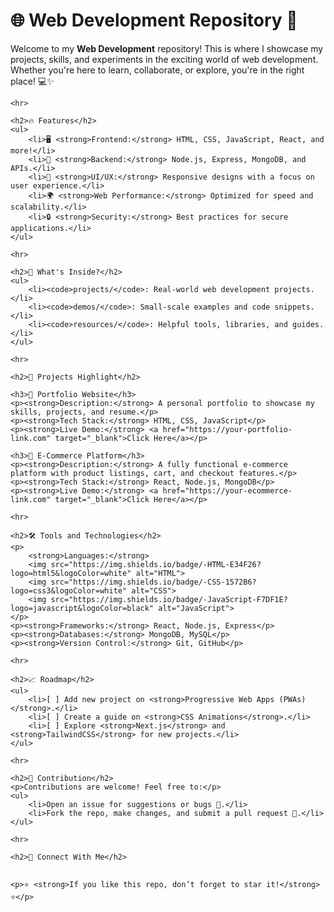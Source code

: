 <h1>🌐 Web Development Repository 🚀</h1>
    <p>Welcome to my <strong>Web Development</strong> repository! This is where I showcase my projects, skills, and experiments in the exciting world of web development. Whether you're here to learn, collaborate, or explore, you're in the right place! 💻✨</p>

    <hr>

    <h2>🔥 Features</h2>
    <ul>
        <li>🖥️ <strong>Frontend:</strong> HTML, CSS, JavaScript, React, and more!</li>
        <li>💾 <strong>Backend:</strong> Node.js, Express, MongoDB, and APIs.</li>
        <li>🎨 <strong>UI/UX:</strong> Responsive designs with a focus on user experience.</li>
        <li>🌍 <strong>Web Performance:</strong> Optimized for speed and scalability.</li>
        <li>🔒 <strong>Security:</strong> Best practices for secure applications.</li>
    </ul>

    <hr>

    <h2>📂 What's Inside?</h2>
    <ul>
        <li><code>projects/</code>: Real-world web development projects.</li>
        <li><code>demos/</code>: Small-scale examples and code snippets.</li>
        <li><code>resources/</code>: Helpful tools, libraries, and guides.</li>
    </ul>

    <hr>

    <h2>🚀 Projects Highlight</h2>

    <h3>🏡 Portfolio Website</h3>
    <p><strong>Description:</strong> A personal portfolio to showcase my skills, projects, and resume.</p>
    <p><strong>Tech Stack:</strong> HTML, CSS, JavaScript</p>
    <p><strong>Live Demo:</strong> <a href="https://your-portfolio-link.com" target="_blank">Click Here</a></p>

    <h3>🛒 E-Commerce Platform</h3>
    <p><strong>Description:</strong> A fully functional e-commerce platform with product listings, cart, and checkout features.</p>
    <p><strong>Tech Stack:</strong> React, Node.js, MongoDB</p>
    <p><strong>Live Demo:</strong> <a href="https://your-ecommerce-link.com" target="_blank">Click Here</a></p>

    <hr>

    <h2>🛠️ Tools and Technologies</h2>
    <p>
        <strong>Languages:</strong> 
        <img src="https://img.shields.io/badge/-HTML-E34F26?logo=html5&logoColor=white" alt="HTML">
        <img src="https://img.shields.io/badge/-CSS-1572B6?logo=css3&logoColor=white" alt="CSS">
        <img src="https://img.shields.io/badge/-JavaScript-F7DF1E?logo=javascript&logoColor=black" alt="JavaScript">
    </p>
    <p><strong>Frameworks:</strong> React, Node.js, Express</p>
    <p><strong>Databases:</strong> MongoDB, MySQL</p>
    <p><strong>Version Control:</strong> Git, GitHub</p>

    <hr>

    <h2>📈 Roadmap</h2>
    <ul>
        <li>[ ] Add new project on <strong>Progressive Web Apps (PWAs)</strong>.</li>
        <li>[ ] Create a guide on <strong>CSS Animations</strong>.</li>
        <li>[ ] Explore <strong>Next.js</strong> and <strong>TailwindCSS</strong> for new projects.</li>
    </ul>

    <hr>

    <h2>🤝 Contribution</h2>
    <p>Contributions are welcome! Feel free to:</p>
    <ul>
        <li>Open an issue for suggestions or bugs 🐛.</li>
        <li>Fork the repo, make changes, and submit a pull request 🔧.</li>
    </ul>

    <hr>

    <h2>🌟 Connect With Me</h2>


    <p>⭐️ <strong>If you like this repo, don’t forget to star it!</strong> ⭐️</p>